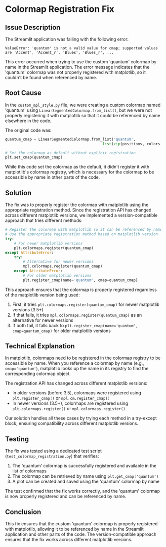 # Colormap Registration Fix

## Issue Description

The Streamlit application was failing with the following error:

```
ValueError: 'quantum' is not a valid value for cmap; supported values are 'Accent', 'Accent_r', 'Blues', 'Blues_r', ...
```

This error occurred when trying to use the custom 'quantum' colormap by name in the Streamlit application. The error message indicates that the 'quantum' colormap was not properly registered with matplotlib, so it couldn't be found when referenced by name.

## Root Cause

In the `custom_mpl_style.py` file, we were creating a custom colormap named 'quantum' using `LinearSegmentedColormap.from_list()`, but we were not properly registering it with matplotlib so that it could be referenced by name elsewhere in the code.

The original code was:

```python
quantum_cmap = LinearSegmentedColormap.from_list('quantum', 
                                            list(zip(positions, colors_array)))

# Set the colormap as default without explicit registration
plt.set_cmap(quantum_cmap)
```

While this code set the colormap as the default, it didn't register it with matplotlib's colormap registry, which is necessary for the colormap to be accessible by name in other parts of the code.

## Solution

The fix was to properly register the colormap with matplotlib using the appropriate registration method. Since the registration API has changed across different matplotlib versions, we implemented a version-compatible approach that tries different methods:

```python
# Register the colormap with matplotlib so it can be referenced by name
# Use the appropriate registration method based on matplotlib version
try:
    # For newer matplotlib versions
    plt.colormaps.register(quantum_cmap)
except AttributeError:
    try:
        # Alternative for newer versions
        mpl.colormaps.register(quantum_cmap)
    except AttributeError:
        # For older matplotlib versions
        plt.register_cmap(name='quantum', cmap=quantum_cmap)
```

This approach ensures that the colormap is properly registered regardless of the matplotlib version being used:

1. First, it tries `plt.colormaps.register(quantum_cmap)` for newer matplotlib versions (3.5+)
2. If that fails, it tries `mpl.colormaps.register(quantum_cmap)` as an alternative for newer versions
3. If both fail, it falls back to `plt.register_cmap(name='quantum', cmap=quantum_cmap)` for older matplotlib versions

## Technical Explanation

In matplotlib, colormaps need to be registered in the colormap registry to be accessible by name. When you reference a colormap by name (e.g., `cmap='quantum'`), matplotlib looks up the name in its registry to find the corresponding colormap object.

The registration API has changed across different matplotlib versions:

- In older versions (before 3.5), colormaps were registered using `plt.register_cmap()` or `mpl.cm.register_cmap()`
- In newer versions (3.5+), colormaps are registered using `plt.colormaps.register()` or `mpl.colormaps.register()`

Our solution handles all these cases by trying each method in a try-except block, ensuring compatibility across different matplotlib versions.

## Testing

The fix was tested using a dedicated test script (`test_colormap_registration.py`) that verifies:

1. The 'quantum' colormap is successfully registered and available in the list of colormaps
2. The colormap can be retrieved by name using `plt.get_cmap('quantum')`
3. A plot can be created and saved using the 'quantum' colormap by name

The test confirmed that the fix works correctly, and the 'quantum' colormap is now properly registered and can be referenced by name.

## Conclusion

This fix ensures that the custom 'quantum' colormap is properly registered with matplotlib, allowing it to be referenced by name in the Streamlit application and other parts of the code. The version-compatible approach ensures that the fix works across different matplotlib versions.